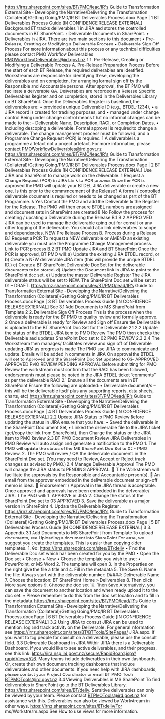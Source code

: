 https://irnz.sharepoint.com/sites/BT/PMO/lead/IR's Guide to Transformation External Site - Developing the Narrative/Delivering the Transformation (Collateral)/Getting Going/PMO/IR BT Deliverables Process.docx Page | 1 BT Deliverables Process Guide \[IN CONFIDENCE RELEASE EXTERNAL\] Background BT tracks deliverables 1 in JIRA and stores the controlled documents in BT SharePoint. • Deliverable Documents in SharePoint. • Deliverables in JIRA. There are two main sections to this document • Pre-Release, Creating or Modifying a Deliverable Process • Deliverable Sign Off Process For more information about this process or any technical difficulties please contact PMO Workflow Deliverables PMOWorkflowDeliverables@ird.govt.nz 1 1. Pre-Release, Creating or Modifying a Deliverable Process A. Pre-Release Preparation Process Before the start of each BT Release, the required deliverables are identified. Workstreams are responsible for identifying these, developing the deliverables and on completion, for arranging formal sign off by the Responsible and Accountable persons. After approval, the BT PMO will facilitate a deliverable QA. Deliverables are recorded in a Release Specific Deliverables Register and on completion, stored in the Deliverables Library on BT SharePoint. Once the Deliverables Register is baselined, the deliverables are: • provided a unique Deliverable ID (e.g., BTDEL-1234), • a JIRA record is created for tracking purposes, and • managed under change control Being under change control means t hat no informal changes can be made to the: • Deliverable Name, Description, RACI, or Completion Dates, • Including descoping a deliverable. Formal approval is required to change a deliverable. The change management process must be followed, and a Programme Change Request (PCR) is required. 1 A deliverable is a programme artefact not a project artefact. For more information, please contact PMOWorkflowDeliverables@ird.govt.nz https://irnz.sharepoint.com/sites/BT/PMO/lead/IR's Guide to Transformation External Site - Developing the Narrative/Delivering the Transformation (Collateral)/Getting Going/PMO/IR BT Deliverables Process.docx Page | 2 BT Deliverables Process Guide \[IN CONFIDENCE RELEASE EXTERNAL\] Use JIRA and SharePoint to manage work on the deliverable. 1 Request a Change Request (PCR) in JIRA Lin k to PCR process Once the PCR is approved the PMO will update your BTDEL JIRA deliverable or create a new one. Is this prior to the commencement of the Release? A formal / controlled deliverable document is required or needs to be changed as part of the BT Programme. A Yes Contact the PMO and add the Deliverable to the Register for the Release. The PMO will then ensure BTDEL numbers are assigned and document sets in SharePoint are created B No Follow the process for creating / updating a Deliverable during the Release B.1 B.2 AP PRO VED JIRA can be used to manage the deliverable going out for consult or any other logging of the deliverable. You should also link deliverables to scope and dependencies. NEW Pre Release Process B. Process during a Release B.1 Request a PCR To request a NEW deliverable or AMEND an existing deliverable you must use the Programme Change Management process. Link to PCR process B.2 BT PMO Update JIRA and BT SharePoint Once the PCR is approved, BT PMO will: a) Update the existing JIRA BTDEL record, or b) Create a NEW deliverable JIRA item (this will provide the unique BTDEL ID.) c) Create a BT SharePoint Deliverable Doc Set for the deliverable documents to be stored. d) Update the Document link in JIRA to point to the SharePoint doc set. e) Update the master Deliverable Register The JIRA deliverable status will be set to NEW. The SharePoint Doc set will be set at 01 – DRAFT. https://irnz.sharepoint.com/sites/BT/PMO/lead/IR's Guide to Transformation External Site - Developing the Narrative/Delivering the Transformation (Collateral)/Getting Going/PMO/IR BT Deliverables Process.docx Page | 3 BT Deliverables Process Guide \[IN CONFIDENCE RELEASE EXTERNAL\] See 3.1 Add Documents to MS SharePoint from Template 2 2. Deliverable Sign Off Process This is the process when the deliverable is ready for the BT PMO to quality review and formally approve. 2 Once a deliverable is ready for Review and Sign off Ensure the Deliverable is uploaded to the BT SharePoint Doc Set for the Deliverable 2.1 2.2 Update the status of the BTDEL JIRA item to PMO Review The PMO then checks the Deliverable and updates SharePoint Doc set to 02 PMO REVIEW 2.3 2.4 The Workstream then manages/ facilitates review and sign off of Deliverable updating JIRA as progress is made The PMO use JIRA to communicate and update. Emails will be added in comments in JIRA On approval the BTDEL will set to Approved and the SharePoint Doc Set updated to 03- APPROVED APPROVED PMO REVIEW PENDING APPROVAL Before submitting for PMO Review the workstream must confirm that the RACI has been followed, endorsements must please be noted in the JIRA BTDEL ticket “comments” as per the deliverable RACI 2.1 Ensure all the documents are in BT SharePoint Ensure the following are uploaded: • Deliverable document/s – this will be the deliverable itself plus any supporting reports, data sheets, charts, etc) https://irnz.sharepoint.com/sites/BT/PMO/lead/IR's Guide to Transformation External Site - Developing the Narrative/Delivering the Transformation (Collateral)/Getting Going/PMO/IR BT Deliverables Process.docx Page | 4 BT Deliverables Process Guide \[IN CONFIDENCE RELEASE EXTERNAL\] 2.2 Update JIRA Status to PMO Review Before updating the status in JIRA ensure that you have: • Saved the deliverable in the SharePoint Doc ument Set, • Linked the deliverable file to the JIRA ticket (get/copy the link from SharePoint), then Change the status on the JIRA item to PMO Review 2.3 BT PMO Document Review JIRA Deliverables in PMO Review will auto assign and generate a notification to the PMO 1. The PMO will update the status of the MS SharePoint Doc Set to 02 - PMO Review. 2. The PMO will review / QA the deliverable documents in the SharePoint Doc set. (You may need to Review, Accept or Reject track changes as advised by PMO.) 2.4 Manage Deliverable Approval The PMO will change the JIRA status to PENDING APPROVAL.  T he Workstream will facilitate the approvals by the Responsible and Accountable person(s).  An email from the approver embedded in the deliverable document or sign-off memo is ideal.  Endorsement / Approval in the JIRA thread is acceptable. Once approved and approvals have been embedded in the deliverable/ JIRA. T he PMO will: 1. APPROVE in JIRA 2. Change the status of the SharePoint Doc set to 03 APPROVED 3. Save the deliverable as a major version in SharePoint 4. Update the Deliverable Register . https://irnz.sharepoint.com/sites/BT/PMO/lead/IR's Guide to Transformation External Site - Developing the Narrative/Delivering the Transformation (Collateral)/Getting Going/PMO/IR BT Deliverables Process.docx Page | 5 BT Deliverables Process Guide \[IN CONFIDENCE RELEASE EXTERNAL\] 3 3. Appendix 3.1 Add Documents to MS SharePoint from Template To upload documents, see Uploading a document into SharePoint For ease, we suggest you create the templates. This is easier than copying older templates. 1. Go: https://irnz.sharepoint.com/sites/BT/deliv • Find the Deliverable Doc set which has been created for you by the PMO • Open the Doc set • Choose + New • Choose the template you wish to use: • PowerPoint, or MS Word 2. The template will open 3. In the Properties on the right give the file a title and 4. Fill in the metadata 5. The Save 6. Name the file: Always start with the deliverable number: D####: Deliverable Name 7. Choose the location: BT SharePoint Home > Deliverables 8. Then click More save options 9. Choose the doc set 10. Then Save Alternatively, you can save the document to another location and when ready upload it to the doc set. • Please remember to do this from the doc set location and to fill in the metadata. https://irnz.sharepoint.com/sites/BT/PMO/lead/IR's Guide to Transformation External Site - Developing the Narrative/Delivering the Transformation (Collateral)/Getting Going/PMO/IR BT Deliverables Process.docx Page | 6 BT Deliverables Process Guide \[IN CONFIDENCE RELEASE EXTERNAL\] 3.2 Using JIRA to consult JIRA can be used to mention, log and track activity on the Deliverable. For general information see https://irnz.sharepoint.com/sites/BT/BTTools/SitePages/ JIRA.aspx. If you want to tag people for consult on a deliverable, please use the consult field. 3.3 Deliverable Dashboard in JIRA Within JIRA there is a Deliverable Dashboard. If you would like to see active deliverables, and their progress, see this link: https://jira.nsp.ird.govt.nz/secure/RapidBoard.jspa?rapidView=526. Many teams include deliverables in their own dashboards. Or, create their own document tracking dashboards that include deliverables and other documents. If you need help with JIRA dashboards, please contact your Project Coordinator or email BT PMO Tools BTPMOTools@ird.govt.nz 3.4 Viewing Deliverables in MS SharePoint To find deliverables in SharePoint go to the BT Deliverables Library. https://irnz.sharepoint.com/sites/BT/deliv. Sensitive deliverables can only be viewed by your team. Please contact BTPMOTools@ird.govt.nz for assistance with this. Deliverables can also be viewed by Workstream in other ways. https://irnz.sharepoint.com/sites/BT/deliv/For ms/Workstream.aspx See How to use views for more information.
